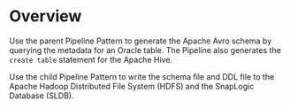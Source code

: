 # Overview

Use the parent Pipeline Pattern to generate the Apache Avro schema by querying the metadata for an Oracle table. The Pipeline also generates the `create table` statement for the Apache Hive.

Use the child  Pipeline Pattern to write the schema file and DDL file to the Apache Hadoop Distributed File System (HDFS) and the SnapLogic Database (SLDB).



